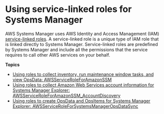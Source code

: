 # Using service\-linked roles for Systems Manager<a name="using-service-linked-roles"></a>

AWS Systems Manager uses AWS Identity and Access Management \(IAM\) [service\-linked roles](https://docs.aws.amazon.com/IAM/latest/UserGuide/id_roles_terms-and-concepts.html#iam-term-service-linked-role)\. A service\-linked role is a unique type of IAM role that is linked directly to Systems Manager\. Service\-linked roles are predefined by Systems Manager and include all the permissions that the service requires to call other AWS services on your behalf\. 

**Topics**
+ [Using roles to collect inventory, run maintenance window tasks, and view OpsData: AWSServiceRoleForAmazonSSM](using-service-linked-roles-service-action-1.md)
+ [Using roles to collect Amazon Web Services account information for Systems Manager Explorer: AWSServiceRoleForAmazonSSM\_AccountDiscovery](using-service-linked-roles-service-action-2.md)
+ [Using roles to create OpsData and OpsItems for Systems Manager Explorer: AWSServiceRoleForSystemsManagerOpsDataSync](using-service-linked-roles-service-action-3.md)